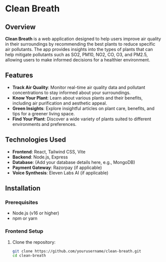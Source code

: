 # Clean Breath

## Overview

**Clean Breath** is a web application designed to help users improve air quality in their surroundings by recommending the best plants to reduce specific air pollutants. The app provides insights into the types of plants that can help mitigate pollutants such as SO2, PM10, NO2, CO, O3, and PM2.5, allowing users to make informed decisions for a healthier environment.

## Features

- **Track Air Quality**: Monitor real-time air quality data and pollutant concentrations to stay informed about your surroundings.
- **Know Your Plant**: Learn about various plants and their benefits, including air purification and aesthetic appeal.
- **Green Insights**: Explore insightful articles on plant care, benefits, and tips for a greener living space.
- **Find Your Plant**: Discover a wide variety of plants suited to different environments and preferences.

## Technologies Used

- **Frontend**: React, Tailwind CSS, Vite
- **Backend**: Node.js, Express
- **Database**: (Add your database details here, e.g., MongoDB)
- **Payment Gateway**: Razorpay (if applicable)
- **Voice Synthesis**: Eleven Labs AI (if applicable)

## Installation

### Prerequisites

- Node.js (v16 or higher)
- npm or yarn

### Frontend Setup

1. Clone the repository:
   ```bash
   git clone https://github.com/yourusername/clean-breath.git
   cd clean-breath
